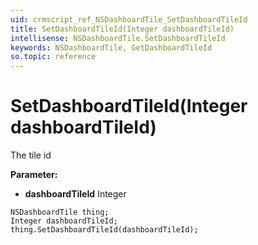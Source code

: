 ```yaml
---
uid: crmscript_ref_NSDashboardTile_SetDashboardTileId
title: SetDashboardTileId(Integer dashboardTileId)
intellisense: NSDashboardTile.SetDashboardTileId
keywords: NSDashboardTile, GetDashboardTileId
so.topic: reference
---
```


# SetDashboardTileId(Integer dashboardTileId)

The tile id

**Parameter:** 
* **dashboardTileId** Integer

```crmscript
NSDashboardTile thing;
Integer dashboardTileId;
thing.SetDashboardTileId(dashboardTileId);
```

